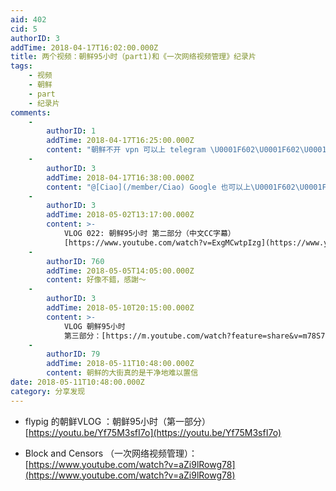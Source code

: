 ```yaml
---
aid: 402
cid: 5
authorID: 3
addTime: 2018-04-17T16:02:00.000Z
title: 两个视频：朝鲜95小时（part1)和《一次网络视频管理》纪录片
tags:
    - 视频
    - 朝鲜
    - part
    - 纪录片
comments:
    -
        authorID: 1
        addTime: 2018-04-17T16:25:00.000Z
        content: "朝鲜不开 vpn 可以上 telegram \U0001F602\U0001F602\U0001F602"
    -
        authorID: 3
        addTime: 2018-04-17T16:38:00.000Z
        content: "@[Ciao](/member/Ciao) Google 也可以上\U0001F602\U0001F602\U0001F602"
    -
        authorID: 3
        addTime: 2018-05-02T13:17:00.000Z
        content: >-
            VLOG 022: 朝鲜95小时 第二部分（中文CC字幕）
            [https://www.youtube.com/watch?v=ExgMCwtpIzg](https://www.youtube.com/watch?v=ExgMCwtpIzg)
    -
        authorID: 760
        addTime: 2018-05-05T14:05:00.000Z
        content: 好像不錯，感謝～
    -
        authorID: 3
        addTime: 2018-05-10T20:15:00.000Z
        content: >-
            VLOG 朝鲜95小时
            第三部分：[https://m.youtube.com/watch?feature=share&v=m78S7kIVlvg](https://m.youtube.com/watch?feature=share&v=m78S7kIVlvg)
    -
        authorID: 79
        addTime: 2018-05-11T10:48:00.000Z
        content: 朝鲜的大街真的是干净地难以置信
date: 2018-05-11T10:48:00.000Z
category: 分享发现
---
```


*   flypig 的朝鲜VLOG ：朝鲜95小时（第一部分） [https://youtu.be/Yf75M3sfI7o](https://youtu.be/Yf75M3sfI7o)
    
*   Block and Censors （一次网络视频管理）：[https://www.youtube.com/watch?v=aZi9lRowg78](https://www.youtube.com/watch?v=aZi9lRowg78)

